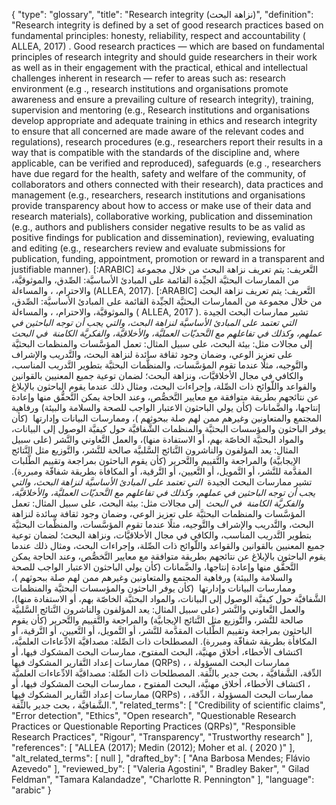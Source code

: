 {
    "type": "glossary",
    "title": "Research integrity (نزاهة البحث)",
    "definition": "Research integrity is defined by a set of good research practices based on fundamental principles: honesty, reliability, respect and accountability ( ALLEA, 2017) . Good research practices — which are based on fundamental principles of research integrity and should guide researchers in their work as well as in their engagement with the practical, ethical and intellectual challenges inherent in research —  refer to areas such as: research environment (e.g ., research institutions and organisations promote awareness and ensure a prevailing culture of research integrity), training, supervision and mentoring (e.g., Research institutions and organisations develop appropriate and adequate training in ethics and research integrity to ensure that all concerned are made aware of the relevant codes and regulations), research procedures (e.g., researchers report their results in a way that is compatible with the standards of the discipline and, where applicable, can be verified and reproduced), safeguards (e.g ., researchers have due regard for the health, safety and welfare of the community, of collaborators and others connected with their research), data practices and management (e.g., researchers, research institutions and organisations provide transparency about how to access or make use of their data and research materials), collaborative working, publication and dissemination (e.g., authors and publishers consider negative results to be as valid as positive findings for publication and dissemination), reviewing, evaluating and editing (e.g., researchers review and evaluate submissions for publication, funding, appointment, promotion or reward in a transparent and justifiable manner). [:ARABIC] التَّعريف: يتم تعريف نزاهة البحث من خلال مجموعة من الممارسات البحثيَّة الجيِّدة القائمة على المبادئ الأساسيَّة: الصِّدق، والموثوقيَّة، والاحترام، ، والمساءلة (ALLEA, 2017). [:ARABIC] التَّعريف: يتم تعريف نزاهة البحث من خلال مجموعة من الممارسات البحثيَّة الجيِّدة القائمة على المبادئ الأساسيَّة: الصِّدق، والموثوقيَّة، والاحترام، ، والمساءلة ( ALLEA, 2017 ). تشير ممارسات البحث الجيدة  _التي تعتمد على المبادئ الأساسيَّة لنزاهة البحث، والتي يجب أن توجه الباحثين في عملهم، وكذلك في تفاعلهم مع التَّحديّات العمليَّة، والأخلاقيَّة، والفكريَّة الكامنة  في البحث_  إلى مجالات مثل: بيئة البحث، على سبيل المثال: تعمل المؤسَّسات والمنظمات البحثيَّة على تعزيز الوعي، وضمان وجود ثقافة سائدة لنزاهة البحث، والتَّدريب والإشراف والتَّوجيه، مثلًا عندما تقوم المؤسَّسات، والمنظَّمات البحثيَّة بتطوير التَّدريب المناسب، والكافي في مجال الأخلاقيَّات، ونزاهة البحث؛ لضمان توعية جميع المعنيين بالقوانين والقواعد واللّوائح ذات الصِّلة، وإجراءات البحث، ومثال ذلك عندما يقوم الباحثون بالإبلاغ عن نتائجهم بطريقة متوافقة مع معايير التَّخصُّص، وعند الحاجة يمكن التَّحقُّق منها وإعادة إنتاجها، والضَّمانات (كأن يولي الباحثون الاعتبار الواجب للصحة والسلامة والبيئة) ورفاهية المجتمع والمتعاونين وغيرهم ممن لهم صلة ببحوثهم )، وممارسات البيانات وإدارتها  (كأن يوفر الباحثون والمؤسسات البحثيَّة والمنظمات الشَّفافيَّة حول كيفيَّة الوصول إلى البيانات، والمواد البحثيَّة الخاصّة بهم، أو الاستفادة منها)، والعمل التَّعاوني والنَّشر (على سبيل المثال: يعد المؤلفون والناشرون النَّتائج السَّلبيَّة صالحة للنَّشر، والتَّوزيع مثل النَّتائج الإيجابيَّة) والمراجعة والتَّقييم والتَّحرير (كأن يقوم الباحثون بمراجعة وتقييم الطَّلبات المقدَّمة للنَّشر، أو التَّمويل، أو التَّعيين، أو التَّرقية، أو المكافأة بطريقة شفافّة ومبررة). تشير ممارسات البحث الجيدة  _التي تعتمد على المبادئ الأساسيَّة لنزاهة البحث، والتي يجب أن توجه الباحثين في عملهم، وكذلك في تفاعلهم مع التَّحديّات العمليَّة، والأخلاقيَّة، والفكريَّة الكامنة  في البحث_  إلى مجالات مثل: بيئة البحث، على سبيل المثال: تعمل المؤسَّسات والمنظمات البحثيَّة على تعزيز الوعي، وضمان وجود ثقافة سائدة لنزاهة البحث، والتَّدريب والإشراف والتَّوجيه، مثلًا عندما تقوم المؤسَّسات، والمنظَّمات البحثيَّة بتطوير التَّدريب المناسب، والكافي في مجال الأخلاقيَّات، ونزاهة البحث؛ لضمان توعية جميع المعنيين بالقوانين والقواعد واللّوائح ذات الصِّلة، وإجراءات البحث، ومثال ذلك عندما يقوم الباحثون بالإبلاغ عن نتائجهم بطريقة متوافقة مع معايير التَّخصُّص، وعند الحاجة يمكن التَّحقُّق منها وإعادة إنتاجها، والضَّمانات (كأن يولي الباحثون الاعتبار الواجب للصحة والسلامة والبيئة) ورفاهية المجتمع والمتعاونين وغيرهم ممن لهم صلة ببحوثهم )، وممارسات البيانات وإدارتها  (كأن يوفر الباحثون والمؤسسات البحثيَّة والمنظمات الشَّفافيَّة حول كيفيَّة الوصول إلى البيانات، والمواد البحثيَّة الخاصّة بهم، أو الاستفادة منها)، والعمل التَّعاوني والنَّشر (على سبيل المثال: يعد المؤلفون والناشرون النَّتائج السَّلبيَّة صالحة للنَّشر، والتَّوزيع مثل النَّتائج الإيجابيَّة) والمراجعة والتَّقييم والتَّحرير (كأن يقوم الباحثون بمراجعة وتقييم الطَّلبات المقدَّمة للنَّشر، أو التَّمويل، أو التَّعيين، أو التَّرقية، أو المكافأة بطريقة شفافّة ومبررة). المصطلحات ذات الصِّلة: مصداقيَّة الادِّعاءات العلميَّة، اكتشاف الأخطاء، أخلاق مهنيَّة، البحث المفتوح، ممارسات البحث المشكوك فيها، أو ممارسات إعداد التَّقارير المشكوك فيها (QRPs) ، ممارسات البحث المسؤولة ، الدِّقة، الشَّفافيَّة ، بحث جدير بالثِّقة. المصطلحات ذات الصِّلة: مصداقيَّة الادِّعاءات العلميَّة ، اكتشاف الأخطاء، أخلاق مهنيَّة، البحث المفتوح ، ممارسات البحث المشكوك فيها، أو ممارسات إعداد التَّقارير المشكوك فيها (QRPs) ، ممارسات البحث المسؤولة ، الدِّقة، الشَّفافيَّة ، بحث جدير بالثِّقة.",
    "related_terms": [
        "Credibility of scientific claims",
        "Error detection",
        "Ethics",
        "Open research",
        "Questionable Research Practices or Questionable Reporting Practices (QRPs)",
        "Responsible Research Practices",
        "Rigour",
        "Transparency",
        "Trustworthy research"
    ],
    "references": [
        "ALLEA (2017); Medin (2012); Moher et al. ( 2020 )"
    ],
    "alt_related_terms": [
        null
    ],
    "drafted_by": [
        "Ana Barbosa Mendes; Flávio Azevedo"
    ],
    "reviewed_by": [
        "Valeria Agostini",
        " Bradley Baker",
        " Gilad Feldman",
        "Tamara Kalandadze",
        "Charlotte R. Pennington"
    ],
    "language": "arabic"
}